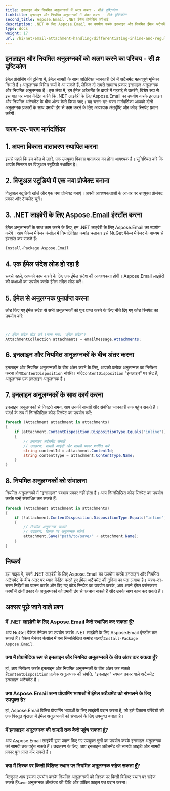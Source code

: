 ```yaml
---
title: इनलाइन और नियमित अनुलग्नकों में अंतर करना - सी# दृष्टिकोण
linktitle: इनलाइन और नियमित अनुलग्नकों में अंतर करना - सी# दृष्टिकोण
second_title: Aspose.Email .NET ईमेल प्रोसेसिंग एपीआई
description: .NET के लिए Aspose.Email का उपयोग करके इनलाइन और नियमित ईमेल अटैचमेंट के बीच अंतर करना सीखें। कोड उदाहरणों के साथ व्यापक मार्गदर्शिका।
type: docs
weight: 17
url: /hi/net/email-attachment-handling/differentiating-inline-and-regular-attachments-csharp-approach/
---
```


## इनलाइन और नियमित अनुलग्नकों को अलग करने का परिचय - सी # दृष्टिकोण

ईमेल प्रोसेसिंग की दुनिया में, ईमेल सामग्री के साथ अतिरिक्त जानकारी देने में अटैचमेंट महत्वपूर्ण भूमिका निभाते हैं। अनुलग्नक विभिन्न रूपों में आ सकते हैं, लेकिन दो सबसे सामान्य प्रकार इनलाइन अनुलग्नक और नियमित अनुलग्नक हैं। इस लेख में, हम ईमेल अटैचमेंट के दायरे में गहराई से उतरेंगे, विशेष रूप से इस बात पर ध्यान केंद्रित करेंगे कि .NET लाइब्रेरी के लिए Aspose.Email का उपयोग करके इनलाइन और नियमित अटैचमेंट के बीच अंतर कैसे किया जाए। यह चरण-दर-चरण मार्गदर्शिका आपको दोनों अनुलग्नक प्रकारों के साथ प्रभावी ढंग से काम करने के लिए आवश्यक अंतर्दृष्टि और कोड स्निपेट प्रदान करेगी।

## चरण-दर-चरण मार्गदर्शिका

## 1. अपना विकास वातावरण स्थापित करना

इससे पहले कि हम कोड में उतरें, एक उपयुक्त विकास वातावरण का होना आवश्यक है। सुनिश्चित करें कि आपके सिस्टम पर विजुअल स्टूडियो स्थापित है।

## 2. विजुअल स्टूडियो में एक नया प्रोजेक्ट बनाना

विज़ुअल स्टूडियो खोलें और एक नया प्रोजेक्ट बनाएं। अपनी आवश्यकताओं के आधार पर उपयुक्त प्रोजेक्ट प्रकार और टेम्पलेट चुनें।

## 3. .NET लाइब्रेरी के लिए Aspose.Email इंस्टॉल करना

ईमेल अनुलग्नकों के साथ काम करने के लिए, हम .NET लाइब्रेरी के लिए Aspose.Email का उपयोग करेंगे। आप पैकेज मैनेजर कंसोल में निम्नलिखित कमांड चलाकर इसे NuGet पैकेज मैनेजर के माध्यम से इंस्टॉल कर सकते हैं:

```bash
Install-Package Aspose.Email
```

## 4. एक ईमेल संदेश लोड हो रहा है

सबसे पहले, आपको काम करने के लिए एक ईमेल संदेश की आवश्यकता होगी। Aspose.Email लाइब्रेरी की कक्षाओं का उपयोग करके ईमेल संदेश लोड करें।

## 5. ईमेल से अनुलग्नक पुनर्प्राप्त करना

लोड किए गए ईमेल संदेश से सभी अनुलग्नकों को पुनः प्राप्त करने के लिए नीचे दिए गए कोड स्निपेट का उपयोग करें:

```csharp


// ईमेल संदेश लोड करें (माना गया: 'ईमेल संदेश')
AttachmentCollection attachments = emailMessage.Attachments;
```

## 6. इनलाइन और नियमित अनुलग्नकों के बीच अंतर करना

इनलाइन और नियमित अनुलग्नकों के बीच अंतर करने के लिए, आपको प्रत्येक अनुलग्नक का निरीक्षण करना होगा`ContentDisposition` संपत्ति। यदि`ContentDisposition` "इनलाइन" पर सेट है, अनुलग्नक एक इनलाइन अनुलग्नक है।

## 7. इनलाइन अनुलग्नकों के साथ कार्य करना

इनलाइन अनुलग्नकों से निपटते समय, आप उनकी सामग्री और संबंधित जानकारी तक पहुंच सकते हैं। संदर्भ के रूप में निम्नलिखित कोड स्निपेट का उपयोग करें:

```csharp
foreach (Attachment attachment in attachments)
{
    if (attachment.ContentDisposition.DispositionType.Equals("inline"))
    {
        // इनलाइन अटैचमेंट संभालें
        // उदाहरण: सामग्री आईडी और सामग्री प्रकार प्रदर्शित करें
        string contentId = attachment.ContentId;
        string contentType = attachment.ContentType.Name;
    }
}
```

## 8. नियमित अनुलग्नकों को संभालना

नियमित अनुलग्नकों में "इनलाइन" स्वभाव प्रकार नहीं होता है। आप निम्नलिखित कोड स्निपेट का उपयोग करके उन्हें संसाधित कर सकते हैं:

```csharp
foreach (Attachment attachment in attachments)
{
    if (!attachment.ContentDisposition.DispositionType.Equals("inline"))
    {
        // नियमित अनुलग्नक संभालें
        // उदाहरण: डिस्क पर अनुलग्नक सहेजें
        attachment.Save("path/to/save/" + attachment.Name);
    }
}
```

## निष्कर्ष

इस गाइड में, हमने .NET लाइब्रेरी के लिए Aspose.Email का उपयोग करके इनलाइन और नियमित अटैचमेंट के बीच अंतर पर ध्यान केंद्रित करते हुए ईमेल अटैचमेंट की दुनिया का पता लगाया है। चरण-दर-चरण निर्देशों का पालन करके और दिए गए कोड स्निपेट का उपयोग करके, आप अपने ईमेल प्रसंस्करण कार्यों में दोनों प्रकार के अनुलग्नकों को प्रभावी ढंग से पहचान सकते हैं और उनके साथ काम कर सकते हैं।

## अक्सर पूछे जाने वाले प्रश्न

### मैं .NET लाइब्रेरी के लिए Aspose.Email कैसे स्थापित कर सकता हूँ?

 आप NuGet पैकेज मैनेजर का उपयोग करके .NET लाइब्रेरी के लिए Aspose.Email इंस्टॉल कर सकते हैं। पैकेज मैनेजर कंसोल में बस निम्नलिखित कमांड चलाएँ:`Install-Package Aspose.Email`.

### क्या मैं प्रोग्रामेटिक रूप से इनलाइन और नियमित अनुलग्नकों के बीच अंतर कर सकता हूँ?

 हां, आप निरीक्षण करके इनलाइन और नियमित अनुलग्नकों के बीच अंतर कर सकते हैं`ContentDisposition` प्रत्येक अनुलग्नक की संपत्ति. "इनलाइन" स्वभाव प्रकार वाले अटैचमेंट इनलाइन अटैचमेंट हैं।

### क्या Aspose.Email अन्य प्रोग्रामिंग भाषाओं में ईमेल अटैचमेंट को संभालने के लिए उपयुक्त है?

हां, Aspose.Email विभिन्न प्रोग्रामिंग भाषाओं के लिए लाइब्रेरी प्रदान करता है, जो इसे विकास परिवेशों की एक विस्तृत श्रृंखला में ईमेल अनुलग्नकों को संभालने के लिए उपयुक्त बनाता है।

### मैं इनलाइन अनुलग्नक की सामग्री तक कैसे पहुंच सकता हूं?

आप Aspose.Email लाइब्रेरी द्वारा प्रदान किए गए उपयुक्त गुणों का उपयोग करके इनलाइन अनुलग्नक की सामग्री तक पहुंच सकते हैं। उदाहरण के लिए, आप इनलाइन अटैचमेंट की सामग्री आईडी और सामग्री प्रकार पुनः प्राप्त कर सकते हैं।

### क्या मैं डिस्क पर किसी विशिष्ट स्थान पर नियमित अनुलग्नक सहेज सकता हूँ?

 बिल्कुल! आप इसका उपयोग करके नियमित अनुलग्नकों को डिस्क पर किसी विशिष्ट स्थान पर सहेज सकते हैं`Save` अनुलग्नक ऑब्जेक्ट की विधि और वांछित फ़ाइल पथ प्रदान करना।